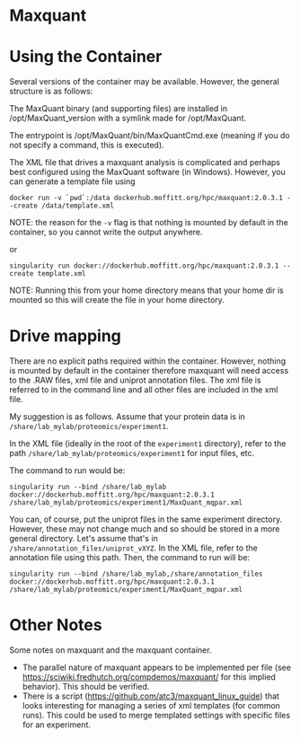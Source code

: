 # Maxquant

# Using the Container
Several versions of the container may be available. However, the general structure is as follows:

The MaxQuant binary (and supporting files) are installed in /opt/MaxQuant_version with a symlink made for /opt/MaxQuant.

The entrypoint is /opt/MaxQuant/bin/MaxQuantCmd.exe (meaning if you do not specify a command, this is executed).

The XML file that drives a maxquant analysis is complicated and perhaps best configured using the MaxQuant software (in Windows). However, you can generate a template file using
```
docker run -v `pwd`:/data dockerhub.moffitt.org/hpc/maxquant:2.0.3.1 --create /data/template.xml
```
NOTE: the reason for the `-v` flag is that nothing is mounted by default in the container, so you cannot write the output anywhere.

or

```
singularity run docker://dockerhub.moffitt.org/hpc/maxquant:2.0.3.1 --create template.xml
```
NOTE: Running this from your home directory means that your home dir is mounted so this will create the file in your home directory.

# Drive mapping
There are no explicit paths required within the container. However, nothing is mounted by default in the container therefore maxquant will need access to the .RAW files, xml file and uniprot annotation files. The xml file is referred to in the command line and all other files are included in the xml file.

My suggestion is as follows. Assume that your protein data is in `/share/lab_mylab/proteomics/experiment1`. 

In the XML file (ideally in the root of the `experiment1` directory), refer to the path `/share/lab_mylab/proteomics/experiment1` for input files, etc. 

The command to run would be:
```
singularity run --bind /share/lab_mylab docker://dockerhub.moffitt.org/hpc/maxquant:2.0.3.1 /share/lab_mylab/proteomics/experiment1/MaxQuant_mqpar.xml
```

You can, of course, put the uniprot files in the same experiment directory. However, these may not change much and so should be stored in a more general directory. Let's assume that's in `/share/annotation_files/uniprot_vXYZ`.  In the XML file, refer to the annotation file using this path. Then, the command to run will be:
```
singularity run --bind /share/lab_mylab,/share/annotation_files docker://dockerhub.moffitt.org/hpc/maxquant:2.0.3.1 /share/lab_mylab/proteomics/experiment1/MaxQuant_mqpar.xml
```

# Other Notes

Some notes on maxquant and the maxquant container.

- The parallel nature of maxquant appears to be implemented per file (see https://sciwiki.fredhutch.org/compdemos/maxquant/ for this implied behavior). This should be verified.
- There is a script (https://github.com/atc3/maxquant_linux_guide) that looks interesting for managing a series of xml templates (for common runs). This could be used to merge templated settings with specific files for an experiment.
